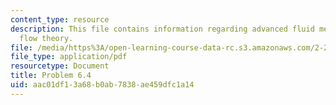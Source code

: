 ```yaml
---
content_type: resource
description: This file contains information regarding advanced fluid mechanics, potential
  flow theory.
file: /media/https%3A/open-learning-course-data-rc.s3.amazonaws.com/2-25-advanced-fluid-mechanics-fall-2013/aac01df13a68b0ab7838ae459dfc1a14_MIT2_25F13_Problem6.4.pdf
file_type: application/pdf
resourcetype: Document
title: Problem 6.4
uid: aac01df1-3a68-b0ab-7838-ae459dfc1a14
---
```

